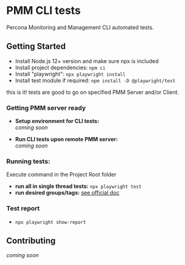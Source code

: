# PMM CLI tests
Percona Monitoring and Management CLI automated tests. 


## Getting Started

* Install Node.js 12+ version and make sure npx is included
* Install project dependencies: `npm ci`
* Install "playwright": `npx playwright install`
* Install test module if required: `npm install -D @playwright/test`

this is it! tests are good to go on specified PMM Server and/or Client.

### Getting PMM server ready
  * **Setup environment for CLI tests:**  
    _coming soon_
      
  * **Run CLI tests upon remote PMM server:**  
    _coming soon_

### Running tests:
Execute command in the Project Root folder
* **run all in single thread tests:** `npx playwright test`
* **run desired groups/tags:** [see official doc](https://playwright.dev/docs/test-cli)

### Test report
* `npx playwright show-report`


## Contributing

_coming soon_ 

